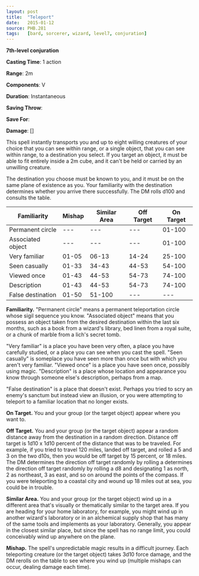 ```yaml
---
layout: post
title:  "Teleport"
date:   2015-01-12
source: PHB.281
tags:   [bard, sorcerer, wizard, level7, conjuration]
---
```


**7th-level conjuration**

**Casting Time**: 1 action

**Range**: 2m

**Components**: V

**Duration**: Instantaneous

**Saving Throw**:

**Save For**:

**Damage**: []

This spell instantly transports you and up to eight willing creatures of your choice that you can see within range, or a single object, that you can see within range, to a destination you select. If you target an object, it must be able to fit entirely inside a 2m cube, and it can't be held or carried by an unwilling creature.

The destination you choose must be known to you, and it must be on the same plane of existence as you. Your familiarity with the destination determines whether you arrive there successfully. The DM rolls d100 and consults the table.

| Familiarity       | Mishap | Similar Area | Off Target | On Target |
|-------------------|--------|--------------|------------|-----------|
| Permanent circle  |  ---   |      ---     |     ---    |   01-100  |
| Associated object |  ---   |      ---     |     ---    |   01-100  |
| Very familiar     | 01-05  |     06-13    |    14-24   |   25-100  |
| Seen casually     | 01-33  |     34-43    |    44-53   |   54-100  |
| Viewed once       | 01-43  |     44-53    |    54-73   |   74-100  |
| Description       | 01-43  |     44-53    |    54-73   |   74-100  |
| False destination | 01-50  |    51-100    |     ---    |    ---    |

**Familiarity.** "Permanent circle" means a permanent teleportation circle whose sigil sequence you know. "Associated object" means that you possess an object taken from the desired destination within the last six months, such as a book from a wizard's library, bed linen from a royal suite, or a chunk of marble from a lich's secret tomb.

"Very familiar" is a place you have been very often, a place you have carefully studied, or a place you can see when you cast the spell. "Seen casually" is someplace you have seen more than once but with which you aren't very familiar. "Viewed once" is a place you have seen once, possibly using magic. "Description" is a place whose location and appearance you know through someone else's description, perhaps from a map.

"False destination" is a place that doesn't exist. Perhaps you tried to scry an enemy's sanctum but instead view an illusion, or you were attempting to teleport to a familiar location that no longer exists.

**On Target.** You and your group (or the target object) appear where you want to.

**Off Target.** You and your group (or the target object) appear a random distance away from the destination in a random direction. Distance off target is 1d10 x 1d10 percent of the distance that was to be traveled. For example, if you tried to travel 120 miles, landed off target, and rolled a 5 and 3 on the two d10s, then you would be off target by 15 percent, or 18 miles. The DM determines the direction off target randomly by rolling a determines the direction off target randomly by rolling a d8 and designating 1 as north, 2 as northeast, 3 as east, and so on around the points of the compass. If you were teleporting to a coastal city and wound up 18 miles out at sea, you could be in trouble.

**Similar Area.** You and your group (or the target object) wind up in a different area that's visually or thematically similar to the target area. If you are heading for your home laboratory, for example, you might wind up in another wizard's laboratory or in an alchemical supply shop that has many of the same tools and implements as your laboratory. Generally, you appear in the closest similar place, but since the spell has no range limit, you could conceivably wind up anywhere on the plane.

**Mishap.** The spell's unpredictable magic results in a difficult journey. Each teleporting creature (or the target object) takes 3d10 force damage, and the DM rerolls on the table to see where you wind up (multiple mishaps can occur, dealing damage each time).
